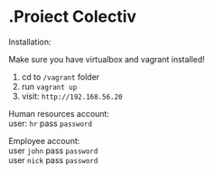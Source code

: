.Proiect Colectiv
=========

Installation:

Make sure you have virtualbox and vagrant installed!

1. cd to `/vagrant` folder
2. run `vagrant up`
3. visit: `http://192.168.56.20`


Human resources account:\
user: `hr` pass `password` 

Employee account:\
user `john` pass `password`\
user `nick` pass `password`